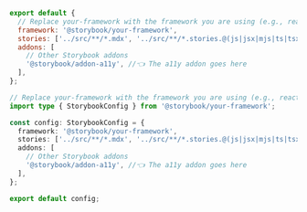 ```js filename=".storybook/main.js" renderer="common" language="js"
export default {
  // Replace your-framework with the framework you are using (e.g., react-vite, vue3-vite, angular, etc.)
  framework: '@storybook/your-framework',
  stories: ['../src/**/*.mdx', '../src/**/*.stories.@(js|jsx|mjs|ts|tsx)'],
  addons: [
    // Other Storybook addons
    '@storybook/addon-a11y', //👈 The a11y addon goes here
  ],
};
```

```ts filename=".storybook/main.ts" renderer="common" language="ts"
// Replace your-framework with the framework you are using (e.g., react-vite, vue3-vite, angular, etc.)
import type { StorybookConfig } from '@storybook/your-framework';

const config: StorybookConfig = {
  framework: '@storybook/your-framework',
  stories: ['../src/**/*.mdx', '../src/**/*.stories.@(js|jsx|mjs|ts|tsx)'],
  addons: [
    // Other Storybook addons
    '@storybook/addon-a11y', //👈 The a11y addon goes here
  ],
};

export default config;
```

